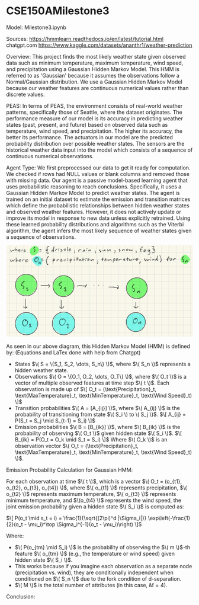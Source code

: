 # CSE150AMilestone3

Model: Milestone3.ipynb

Sources: 
https://hmmlearn.readthedocs.io/en/latest/tutorial.html
chatgpt.com
https://www.kaggle.com/datasets/ananthr1/weather-prediction

Overview: This project finds the most likely weather state given observed data such as minimum temperature, maximum temperature, wind speed, and precipitation using a Gaussian Hidden Markov Model. This HMM is referred to as 'Gaussian' because it assumes the observations follow a Normal/Gaussian distribution. We use a Gaussian Hidden Markov Model because our weather features are continuous numerical values rather than discrete values.

PEAS: In terms of PEAS, the environment consists of real-world weather patterns, specifically those of Seattle, where the dataset originates. The performance measure of our model is its accuracy in predicting weather states (past, present, and future) based on observed data such as temperature, wind speed, and precipitation. The higher its accuracy, the better its performance. The actuators in our model are the predicted probability distribution over possible weather states. The sensors are the historical weather data input into the model which consists of a sequence of continuous numerical observations.

Agent Type: We first preprocessed our data to get it ready for computation. We checked if rows had NULL values or blank columns and removed those with missing data. Our agent is a passive model-based learning agent that uses probabilistic reasoning to reach conclusions. Specifically, it uses a Gaussian Hidden Markov Model to predict weather states. The agent is trained on an initial dataset to estimate the emission and transition matrices which define the probabilistic relationships between hidden weather states and observed weather features. However, it does not actively update or improve its model in response to new data unless explicitly retrained. Using these learned probability distributions and algorithms such as the Viterbi algorithm, the agent infers the most likely sequence of weather states given a sequence of observations.


![alt text](weatherHMM.jpg)


As seen in our above diagram, this Hidden Markov Model (HMM) is defined by:
(Equations and LaTex done with help from Chatgpt)
- States $\( S = \{S_1, S_2, \dots, S_n\} \)$, where $\( S_n \)$ represents a hidden weather state.
- Observations $\( O = \{O_1, O_2, \dots, O_T\} \)$, where $\( O_t \)$ is a vector of multiple observed features at time step $\( t \)$. Each observation is made up of 
  $\[
  O_t = (\text{Precipitation}_t, \text{MaxTemperature}_t, \text{MinTemperature}_t, \text{Wind Speed}_t)
  \]$
- Transition probabilities $\( A = [A_{ij}] \)$, where $\( A_{ij} \)$ is the probability of transitioning from state $\( S_i \) to \( S_j \)$.
  $\[
  A_{ij} = P(S_t = S_j \mid S_{t-1} = S_i)
  \]$
- Emission probabilities $\( B = [B_{ik}] \)$, where $\( B_{ik} \)$ is the probability of observing $\( O_t \)$ given hidden state $\( S_i \)$.
  $\[
  B_{ik} = P(O_t = O_k \mid S_t = S_i)
  \]$
  Where $\( O_k \)$ is an observation vector $\( O_t = (\text{Precipitation}_t, \text{MaxTemperature}_t, \text{MinTemperature}_t, \text{Wind Speed}_t) \)$.

Emission Probability Calculation for Gaussian HMM:

For each observation at time $\( t \)$, which is a vector $\( O_t = (o_{t1}, o_{t2}, o_{t3}, o_{t4}) \)$, where $\( o_{t1} \)$ represents precipitation, $\( o_{t2} \)$ represents maximum temperature, $\( o_{t3} \)$ represents minimum temperature, and $\(o_{t4} \)$ represents the wind speed, the joint emission probability given a hidden state $\( S_i \)$ is computed as:

$\[
P(o_t \mid s_t = i) = \frac{1}{\sqrt{(2\pi)^d |\Sigma_i|}} \exp\left(-\frac{1}{2}(o_t - \mu_i)^\top \Sigma_i^{-1}(o_t - \mu_i)\right)
\]$

Where:
- $\( P(o_{tm} \mid S_i) \)$ is the probability of observing the $\( m \)$-th feature $\( o_{tm} \)$ (e.g., the temperature or wind speed) given hidden state $\( S_i \)$.
- This works because if you imagine each observation as a separate node (precipitation vs. wind), they are conditionally independent when conditioned on $\( S_n \)$ due to the fork condition of d-separation.
- $\( M \)$ is the total number of attributes (in this case, $M = 4$).


Conclusion:


